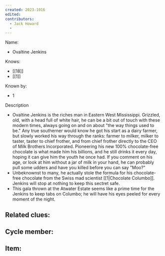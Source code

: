 ```yaml
---
created: 2023-1016
edited:
contributors:
  - Jack Howard
  - 
---
```


Name:
- Ovaltine Jenkins

Knows:
- [[18]]
- [[1]]

Known by:
- 1

Description
- Ovaltine Jenkins is the riches man in Eastern West Mississippi. Grizzled, old, with a head full of white hair, he can be a bit out of touch with these modern times, always going on and on about "the way things used to be." Any true southerner would know he got his start as a dairy farmer, but slowly worked his way through the ranks: farmer to milker, milker to taster, taster to chief frother, and from chief frother directly to the CEO of Milk Brothers Incorporated. Pioneering his new 100% chocolate-free chocolate is what made him his billions, and he still drinks it every day, hoping it can give him the youth he once had. If you comment on his age, or look at him without a jar of milk in your hand, he can probably pull some udders and have you killed before you can say "Moo?"
- Unbeknownst to many, he actually stole the formula for his chocolate-free chocolate from the Swiss mad scientist [[1|Chocolate Columbo]]. Jenkins will stop at nothing to keep this sectret safe.
- This gala thrown at the Atwater Estate seems like a prime time for the Jenkins to keep tabs on Columbo; he will have his eyes peeled for every moment of the night.

Related clues:
- 
Cycle member:
- 
Item:
- 




